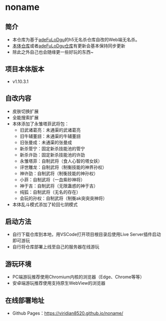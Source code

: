 # noname
## 简介

- 本仓库为基于[adeFuLoDgu](https://github.com/adeFuLoDgu)的h5无名杀仓库自改的Web端无名杀。
- [本体仓库](https://github.com/libccy/noname)或者[adeFuLoDgu仓库](https://github.com/adeFuLoDgu/noname)有更新会基本保持同步更新
- 除此之外自己也会随缘更一些好玩的东西~

## 项目本体版本

- v1.10.3.1

## 自改内容

- 皮肤切换扩展
- 全能搜索扩展
- 本体添加了永雏塔菲武将包：
  - 旧武诸葛亮：未通渠的武诸葛亮
  - 旧牛辅董翓：未通渠的牛辅董翓
  - 旧张曼成：未通渠的张曼成
  - 新杀管宁：固定新杀技能池的管宁
  - 新杀许劭：固定新杀技能池的许劭
  - 永雏塔菲：自制武将（食人心智的塔女妖）
  - 评世雕龙：自制武将（制衡技能的神界孙权）
  - 神许劭：自制武将（制衡技能的神孙权）
  - 小菲：自制武将（一血紫砂神将）
  - 神于吉：自制武将（无限蛊惑的神于吉）
  - 纯狐：自制武将（无名的存在）
  - 会玩的孙权：自制武将（制衡ak突突突神将）
- 本体乱斗模式添加了轮回七阴模式

## 启动方法

- 自行下载仓库到本地，用VSCode打开项目根目录后使用Live Server插件启动即可游玩
- 自行将仓库部署上线至自己的服务器在线游玩

## 游玩环境

- PC端游玩推荐使用Chromium内核的浏览器（Edge、Chrome等等）
- 安卓端游玩推荐使用支持原生WebView的浏览器

## 在线部署地址

- Github Pages：https://viridian8520.github.io/noname/

